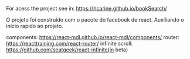 
For acess the project see in:
https://hcarine.github.io/bookSearch/

O projeto foi construído com o pacote do facebook de react. Auxíliando o início rapido ao projeto. 

components:  https://react-mdl.github.io/react-mdl/components/
 router: https://reacttraining.com/react-router/
 infinite scroll: https://github.com/seatgeek/react-infinite(in beta)
